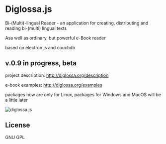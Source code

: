 # Diglossa.js

Bi-(Multi)-lingual Reader - an application for creating, distributing and reading bi-(multi) lingual texts

Asa well as ordinary, but powerful  e-Book reader

based on electron.js and couchdb

## v.0.9 in progress, beta

project description: http://diglossa.org/description

e-book examples: http://diglossa.org/examples

packages now are only for Linux, packages for Windows and MacOS will be a little later

![diglossa.js](/resource/dgl-screenshot.png?raw=true "Diglossa.js")


## License

  GNU GPL
